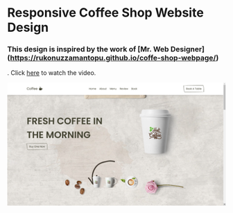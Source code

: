 # Responsive Coffee Shop Website Design
### This design is inspired by the work of [Mr. Web Designer] (https://rukonuzzamantopu.github.io/coffe-shop-webpage/)
. Click [here](https://rukonuzzamantopu.github.io/coffe-shop-webpage/) to watch the video.

![preview img](/preview.png)
